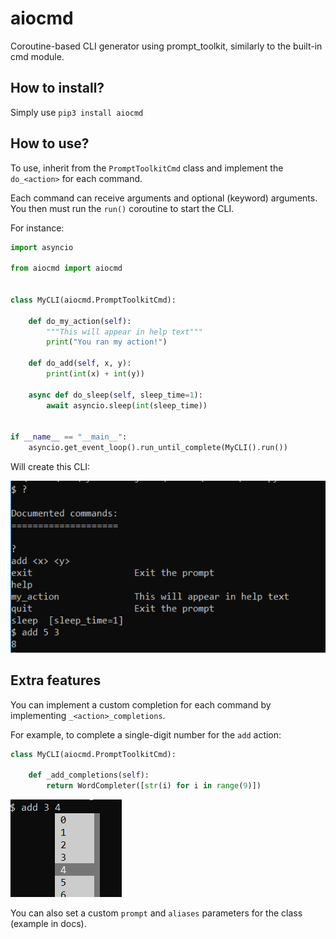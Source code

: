 # aiocmd
Coroutine-based CLI generator using prompt_toolkit, similarly to the built-in cmd module.

## How to install?
Simply use `pip3 install aiocmd`

## How to use?
To use, inherit from the `PromptToolkitCmd` class and implement the `do_<action>` for each command.

Each command can receive arguments and optional (keyword) arguments. You then must run the `run()` coroutine to start the CLI.

For instance:
```python
import asyncio

from aiocmd import aiocmd


class MyCLI(aiocmd.PromptToolkitCmd):

    def do_my_action(self):
        """This will appear in help text"""
        print("You ran my action!")
        
    def do_add(self, x, y):
        print(int(x) + int(y))

    async def do_sleep(self, sleep_time=1):
        await asyncio.sleep(int(sleep_time))
        
        
if __name__ == "__main__":
    asyncio.get_event_loop().run_until_complete(MyCLI().run())
``` 

Will create this CLI:

![CLIImage](./docs/image1.png)

## Extra features

You can implement a custom completion for each command by implementing `_<action>_completions`. 

For example, to complete a single-digit number for the `add` action:

```python
class MyCLI(aiocmd.PromptToolkitCmd):
    
    def _add_completions(self):
        return WordCompleter([str(i) for i in range(9)])
```

![CLIImage](./docs/image2.png)

You can also set a custom `prompt` and `aliases` parameters for the class (example in docs).
